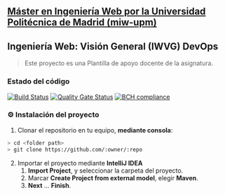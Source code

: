 ## [Máster en Ingeniería Web por la Universidad Politécnica de Madrid (miw-upm)](http://miw.etsisi.upm.es)
## Ingeniería Web: Visión General (IWVG) DevOps
> Este proyecto es una Plantilla de apoyo docente de la asignatura.

### Estado del código
[![Build Status](https://travis-ci.org/PabloCC/iwvg-devops-pablo-coronado.svg?branch=develop)](https://travis-ci.org/PabloCC/iwvg-devops-pablo-coronado)
[![Quality Gate Status](https://sonarcloud.io/api/project_badges/measure?project=pablo.coronado%3Aiwvg-devops-pcc&metric=alert_status)](https://sonarcloud.io/dashboard?id=pablo.coronado%3Aiwvg-devops-pcc)
[![BCH compliance](https://bettercodehub.com/edge/badge/PabloCC/iwvg-devops-pablo-coronado?branch=master)](https://bettercodehub.com/)

### :gear: Instalación del proyecto
1. Clonar el repositorio en tu equipo, **mediante consola**:
```sh
> cd <folder path>
> git clone https://github.com/:owner/:repo
```
2. Importar el proyecto mediante **IntelliJ IDEA**
   1. **Import Project**, y seleccionar la carpeta del proyecto.
   1. Marcar **Create Project from external model**, elegir **Maven**.
   1. **Next** … **Finish**.
